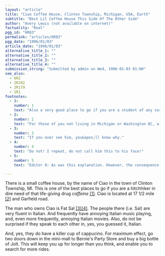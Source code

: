 ```yaml
---
layout: "article"
title: "Ciao Coffee House, Clinton Township, Michigan, USA, Earth"
subtitle: "Best Lil Coffee House This Side Of The Other Side"
author: "Avery Lewis (not available on internet)"
factuality: "Real"
pgg_id: "6R83"
permalink: "articles/6R83"
pgg_date: "1996/01/03"
article_date: "1996/01/03"
alternative_title_1: ""
alternative_title_2: ""
alternative_title_3: ""
alternative_title_4: ""
submission_string: "Submitted by admin on Wed, 1996-01-03 01:00"
see_also:
  - 6R2
  - 2R202
  - 2R179
  - 1R1
footnotes: 
  - 1:
    number: 1
    text: "Also a very good place to go if you are a student of any sort looking to face the heinous torture of finals! (Shudder)"
  - 2:
    number: 2
    text: "For those of you not living in Michigan or Washington DC, a mile road is a (yes) road that encircles a given point (in this case Detroit) at every mile mark. Thus, 16 mile road is 16 miles away from Detroit. Very helpful actually [5]."
  - 3:
    number: 3
    text: "If you ever see him, you&apos;ll know why."
  - 4:
    number: 4
    text: "Do not! I repeat, do not call him this to his face!"
  - 5:
    number: 5
    text: "Editor 8: As was this explanation. However, the consequence of Detroit being a city that is 1/3 mile across, has changed my perspective of the USA tremendously."

---
```

<div>
<p>There is a small coffee house, by the name of Ciao in the town of Clinton Township, MI. This is one of the best places to go if you are a hitchhiker in dire need of that life-giving drug <em>caffeine</em> <a href="#footnote-body.1" name="footnote-link.1" class="footnote-link">[1]</a>. Ciao is located at 17 1/2 mile <a href="#footnote-body.2" name="footnote-link.2" class="footnote-link">[2]</a> and Garfield road.</p>
<p>The man who owns Ciao is Fat Sal <a href="#footnote-body.3" name="footnote-link.3" class="footnote-link">[3]</a><a href="#footnote-body.4" name="footnote-link.4" class="footnote-link">[4]</a>. The people there (i.e. Sal) are very fluent in Italian. And frequently have annoying Italian music playing, and, even more frequently, annoying Italian movies. Also, do not be surprised if they speak to each other in, yes, you guessed it, Italian.</p>
<p>And, yes, they do have a killer cup of cappucino. For maximum effect, go two doors down in the mini-mall to Bernie's Party Store and buy a big bottle of Jolt. This will keep you up for longer than you think, and enable you to search for more rides.</p>
</div>
